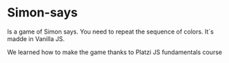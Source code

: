 # Simon-says
Is a game of Simon says. You need to repeat the sequence of colors. It´s madde in Vanilla JS.

We learned how to make the game thanks to Platzi JS fundamentals course
